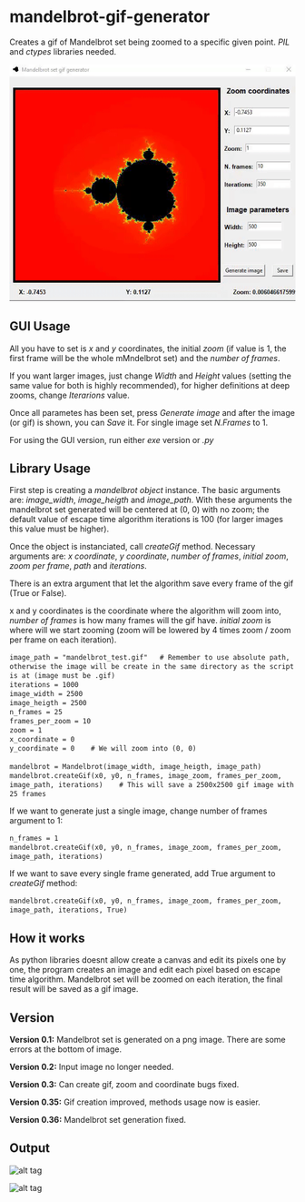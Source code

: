 # mandelbrot-gif-generator
Creates a gif of Mandelbrot set being zoomed to a specific given point. _PIL_ and _ctypes_ libraries needed.

![alt tag](/readme_images/gui_example.gif)


## GUI Usage 

All you have to set is _x_ and _y_ coordinates, the initial _zoom_ (if value is 1, the first frame will be the whole mMndelbrot set) and the _number of frames_.

If you want larger images, just change _Width_ and _Height_ values (setting the same value for both is highly recommended), for higher definitions at deep zooms, change _Iterarions_ value.

Once all parametes has been set, press *Generate image* and after the image (or gif) is shown, you can *Save* it. 
For single image set _N.Frames_ to 1.

For using the GUI version, run either _exe_ version or _.py_


## Library Usage 

First step is creating a _mandelbrot object_ instance. The basic arguments are: _image_width_, _image_heigth_ and _image_path_. With these arguments the mandelbrot set generated will be centered at (0, 0) with no zoom; the default value of escape time algorithm iterations is 100 (for larger images this value
must be higher).

Once the object is instanciated, call _createGif_ method. Necessary arguments are: _x coordinate_, _y coordinate_, _number of frames_, _initial zoom_, _zoom per frame_, _path_ and _iterations_.

There is an extra argument that let the algorithm save every frame of the gif (True or False).

x and y coordinates is the coordinate where the algorithm will zoom into, _number of frames_ is how many frames will the gif have.
_initial zoom_ is where will we start zooming (zoom will be lowered by 4 times zoom / zoom per frame on each iteration).

```
image_path = "mandelbrot_test.gif"   # Remember to use absolute path, otherwise the image will be create in the same directory as the script is at (image must be .gif)
iterations = 1000
image_width = 2500
image_heigth = 2500
n_frames = 25
frames_per_zoom = 10
zoom = 1
x_coordinate = 0
y_coordinate = 0    # We will zoom into (0, 0)

mandelbrot = Mandelbrot(image_width, image_heigth, image_path)
mandelbrot.createGif(x0, y0, n_frames, image_zoom, frames_per_zoom, image_path, iterations)    # This will save a 2500x2500 gif image with 25 frames

```

If we want to generate just a single image, change number of frames argument to 1:

```
n_frames = 1
mandelbrot.createGif(x0, y0, n_frames, image_zoom, frames_per_zoom, image_path, iterations)
```

If we want to save every single frame generated, add True argument to _createGif_ method:

```
mandelbrot.createGif(x0, y0, n_frames, image_zoom, frames_per_zoom, image_path, iterations, True)
```

## How it works

As python libraries doesnt allow create a canvas and edit its pixels one by one, the program creates an image and edit each pixel based on escape time algorithm.
Mandelbrot set will be zoomed on each iteration, the final result will be saved as a gif image.


## Version

**Version 0.1:** Mandelbrot set is generated on a png image. There are some errors at the bottom of image.

**Version 0.2:** Input image no longer needed.

**Version 0.3:** Can create gif, zoom and coordinate bugs fixed.

**Version 0.35:** Gif creation improved, methods usage now is easier.

**Version 0.36:** Mandelbrot set generation fixed.

## Output

![alt tag](readme_images/mandelbrot9300x9300.png)


![alt tag](readme_images/example_gif.gif)
